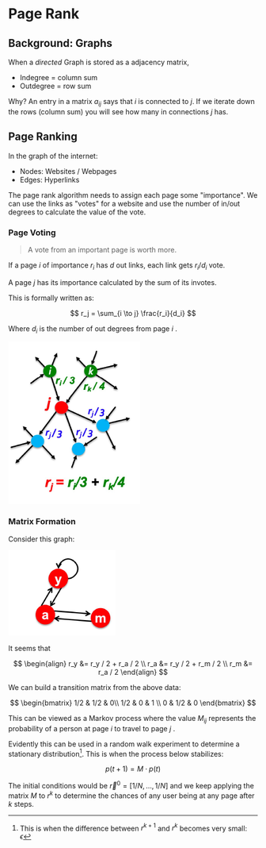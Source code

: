 # Page Rank
## Background: Graphs

When a *directed* Graph is stored as a adjacency matrix,
+ Indegree = column sum
+ Outdegree = row sum

Why? An entry in a matrix $a_{ij}$ says that $i$ is connected to $j$. If we iterate down the rows (column sum) you will see how many in connections $j$ has. 

## Page Ranking

In the graph of the internet:
+ Nodes: Websites / Webpages
+ Edges: Hyperlinks

The page rank algorithm needs to assign each page some "importance". We can use the links as "votes" for a website and use the number of in/out degrees to calculate the value of the vote. 

### Page Voting

> A vote from an important page is worth more.

If a page $i$ of importance $r_i$ has $d$ out links, each link gets $r_i / d_i$ vote. 

A page $j$ has its importance calculated by the sum of its invotes. 

This is formally written as:

$$
r_j = \sum_{i \to j} \frac{r_i}{d_i}
$$

Where $d_i$ is the number of out degrees from page $i$ .

![page_rank_01](../img/page_rank_01.png)

### Matrix Formation

Consider this graph:

![pagerank_graph](../img/pagerank_graph.png)

It seems that

$$
\begin{align}
r_y &= r_y / 2 + r_a / 2 \\
r_a &= r_y / 2 + r_m / 2 \\
r_m &= r_a / 2
\end{align}
$$

We can build a transition matrix from the above data:

$$
\begin{bmatrix}
1/2 & 1/2 & 0\\
1/2 & 0 & 1 \\
0 & 1/2 & 0
\end{bmatrix}
$$

This can be viewed as a Markov process where the value $M_{ij}$ represents the probability of a person at page $i$ to travel to page $j$ . 

Evidently this can be used in a random walk experiment to determine a stationary distribution[^1]. This is when the process below stabilizes:

$$
p(t+1) = M \cdot p(t)
$$

The initial conditions would be $\vec{r}^0 = [1/N, \dotso, 1/N]$ and we keep applying the matrix $M$ to $r^k$ to determine the chances of any user being at any page after $k$ steps. 


[^1]: This is when the difference between $r^{k+1}$ and $r^k$ becomes very small: $\epsilon$